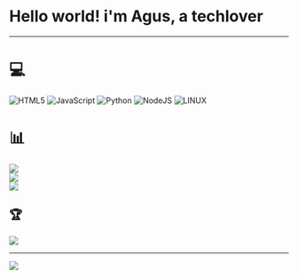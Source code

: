 # Hello world! i'm Agus, a techlover
***

# 💻
![HTML5](https://img.shields.io/badge/html5-%23E34F26.svg?style=for-the-badge&logo=html5&logoColor=white) ![JavaScript](https://img.shields.io/badge/javascript-%23323330.svg?style=for-the-badge&logo=javascript&logoColor=%23F7DF1E) ![Python](https://img.shields.io/badge/python-3670A0?style=for-the-badge&logo=python&logoColor=ffdd54) ![NodeJS](https://img.shields.io/badge/node.js-6DA55F?style=for-the-badge&logo=node.js&logoColor=white) ![LINUX](https://img.shields.io/badge/Linux-FCC624?style=for-the-badge&logo=linux&logoColor=black)
# 📊
![](https://github-readme-stats.vercel.app/api?username=AguuZzz&theme=dark&hide_border=false&include_all_commits=false&count_private=false)<br/>
![](https://github-readme-streak-stats.herokuapp.com/?user=AguuZzz&theme=dark&hide_border=false)<br/>
![](https://github-readme-stats.vercel.app/api/top-langs/?username=AguuZzz&theme=dark&hide_border=false&include_all_commits=false&count_private=false&layout=compact)

## 🏆 
![](https://github-profile-trophy.vercel.app/?username=AguuZzz&theme=radical&no-frame=false&no-bg=true&margin-w=4)


---
[![](https://visitcount.itsvg.in/api?id=AguuZzz&icon=4&color=4)](https://visitcount.itsvg.in)

<!-- Proudly created with GPRM ( https://gprm.itsvg.in ) -->
